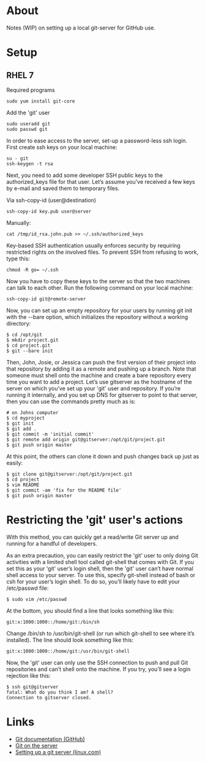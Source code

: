 # About

Notes (WIP) on setting up a local git-server for GitHub use.

# Setup

## RHEL 7

Required programs
```
sudo yum install git-core
```

Add the 'git' user
```
sudo useradd git
sudo passwd git
```

In order to ease access to the server, set-up a password-less ssh login. First create ssh keys on your local machine:
```
su - git
ssh-keygen -t rsa
```

Next, you need to add some developer SSH public keys to the authorized_keys file for that user. Let’s assume you’ve received a few keys by e-mail and saved them to temporary files. 

Via ssh-copy-id (user@destination)
```
ssh-copy-id key.pub user@server
```

Manually:
```
cat /tmp/id_rsa.john.pub >> ~/.ssh/authorized_keys
```

Key-based SSH authentication usually enforces security by requiring restricted rights on the involved files. To prevent SSH from refusing to work, type this:
```
chmod -R go= ~/.ssh
````

Now you have to copy these keys to the server so that the two machines can talk to each other. Run the following command on your local machine:
```
ssh-copy-id git@remote-server
```

Now, you can set up an empty repository for your users by running git init with the --bare option, which initializes the repository without a working directory:

```
$ cd /opt/git
$ mkdir project.git
$ cd project.git
$ git --bare init
```


Then, John, Josie, or Jessica can push the first version of their project into that repository by adding it as a remote and pushing up a branch. Note that someone must shell onto the machine and create a bare repository every time you want to add a project. Let’s use gitserver as the hostname of the server on which you’ve set up your 'git' user and repository. If you’re running it internally, and you set up DNS for gitserver to point to that server, then you can use the commands pretty much as is:

```
# on Johns computer
$ cd myproject
$ git init
$ git add .
$ git commit -m 'initial commit'
$ git remote add origin git@gitserver:/opt/git/project.git
$ git push origin master
```


At this point, the others can clone it down and push changes back up just as easily:

```
$ git clone git@gitserver:/opt/git/project.git
$ cd project
$ vim README
$ git commit -am 'fix for the README file'
$ git push origin master
```

# Restricting the 'git' user's actions

With this method, you can quickly get a read/write Git server up and running for a handful of developers.

As an extra precaution, you can easily restrict the 'git' user to only doing Git activities with a limited shell tool called git-shell that comes with Git. If you set this as your 'git' user’s login shell, then the 'git' user can’t have normal shell access to your server. To use this, specify git-shell instead of bash or csh for your user’s login shell. To do so, you’ll likely have to edit your /etc/passwd file:

```
$ sudo vim /etc/passwd
```

At the bottom, you should find a line that looks something like this:

```
git:x:1000:1000::/home/git:/bin/sh
```

Change /bin/sh to /usr/bin/git-shell (or run which git-shell to see where it’s installed). The line should look something like this:

```
git:x:1000:1000::/home/git:/usr/bin/git-shell
```

Now, the 'git' user can only use the SSH connection to push and pull Git repositories and can’t shell onto the machine. If you try, you’ll see a login rejection like this:

```
$ ssh git@gitserver
fatal: What do you think I am? A shell?
Connection to gitserver closed.
```

# Links

* [Git documentation (GitHub)](https://git-scm.com/doc)
* [Git on the server](https://git-scm.com/book/en/v2/Git-on-the-Server-The-Protocols)
* [Setting up a git server (linux.com)](https://www.linux.com/learn/how-run-your-own-git-server)
